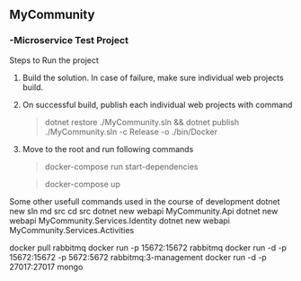 ## MyCommunity
### -Microservice Test Project


Steps to Run the project
1. Build the solution. In case of failure, make sure individual web projects build.
2. On successful build, publish each individual web projects with command

	> dotnet restore ./MyCommunity.sln && dotnet publish ./MyCommunity.sln -c Release -o ./bin/Docker

3. Move to the root and run following commands

   > docker-compose run start-dependencies
   
   > docker-compose up   

Some other usefull commands used in the course of development
dotnet new sln
md src
cd src
dotnet new webapi MyCommunity.Api
dotnet new webapi MyCommunity.Services.Identity
dotnet new webapi MyCommunity.Services.Activities

docker pull rabbitmq
docker run -p 15672:15672 rabbitmq
docker run -d -p 15672:15672 -p 5672:5672 rabbitmq:3-management
docker run -d -p 27017:27017 mongo
